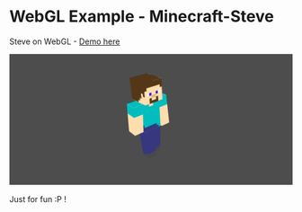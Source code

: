 # WebGL Example - Minecraft-Steve
Steve on WebGL - [Demo here](https://gramthanos.github.io/WebGL-Example-Minecraft-Steve/)

![webgl-steve](webgl-steve.png)

Just for fun :P !
